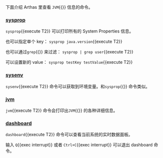 下面介绍 Arthas 里查看 `JVM`{{}} 信息的命令。

### [sysprop](https://arthas.aliyun.com/doc/sysprop.html)

`sysprop`{{execute T2}} 可以打印所有的 System Properties 信息。

也可以指定单个 key： `sysprop java.version`{{execute T2}}

也可以通过`grep`{{}} 来过滤： `sysprop | grep user`{{execute T2}}

可以设置新的 value： `sysprop testKey testValue`{{execute T2}}

### [sysenv](https://arthas.aliyun.com/doc/sysenv.html)

`sysenv`{{execute T2}} 命令可以获取到环境变量。和`sysprop`{{}} 命令类似。

### [jvm](https://arthas.aliyun.com/doc/jvm.html)

`jvm`{{execute T2}} 命令会打印出`JVM`{{}} 的各种详细信息。

### [dashboard](https://arthas.aliyun.com/doc/dashboard.html)

`dashboard`{{execute T2}} 命令可以查看当前系统的实时数据面板。

输入 `Q`{{exec interrupt}} 或者 `Ctrl+C`{{exec interrupt}} 可以退出 dashboard 命令。
